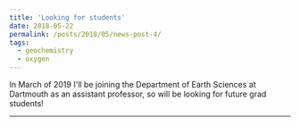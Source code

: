 ```yaml
---
title: 'Looking for students'
date: 2018-05-22
permalink: /posts/2018/05/news-post-4/
tags:
  - geochemistry
  - oxygen
---
```


In March of 2019 I'll be joining the Department of Earth Sciences at Dartmouth as an assistant professor, so will be looking for future grad students!

------